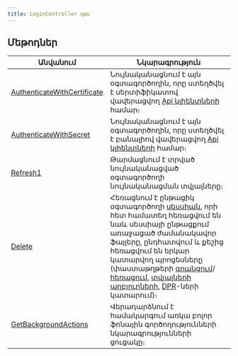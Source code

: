 ```yaml
---
title: LoginController դաս
---
```


## Մեթոդներ

| Անվանում | Նկարագրություն |
|----------|----------------|
| [AuthenticateWithCertificate](AuthenticateWithCertificate.md) | Նույնականացնում է այն օգտագործողին, որը ստեղծվել է սերտիֆիկատով վավերացվող [Api կլիենտների](../../web_api_client/api_client.md) համար։ |
| [AuthenticateWithSecret](AuthenticateWithSecret.md) | Նույնականացնում է այն օգտագործողին, որը ստեղծվել է բանալիով վավերացվող [Api կլիենտների](../../web_api_client/api_client.md) համար։ |
| [Refresh1](Refresh1.md) | Թարմացնում է տրված նույնականացված օգտագործողի նույնականացման տվյալները։ |
| [Delete](Delete.md) | Հեռացնում է ընթացիկ օգտագործողի [սեսսիան](../../server_api/types/SessionInfo.md), որի հետ համատեղ հեռացվում են նաև սեսսիայի ընթացքում առաջացած ժամանակավոր ֆայլերը, ընդհատվում և քեշից հեռացվում են երկար կատարվող պրոցեսները (փաստաթղթերի [գրանցում](../../server_api/definitions/document/Store.md)/[հեռացում](../../server_api/definitions/document/Delete.md), [տվյալների աղբյուրների](../../server_api/definitions/ds.md), [DPR](../../server_api/definitions/dpr.md)\-ների կատարում)։ |
| [GetBackgroundActions](GetBackgroundActions.md) | Վերադարձնում է համակարգում առկա բոլոր ֆոնային գործողությունների նկարագրությունների ցուցակը։ |